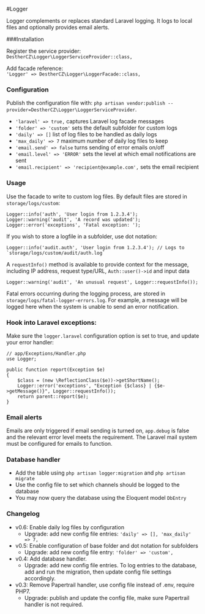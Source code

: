 #Logger

Logger complements or replaces standard Laravel logging.
It logs to local files and optionally provides email alerts.  

###Installation

Register the service provider:  
`DestherCZ\Logger\LoggerServiceProvider::class,`

Add facade reference:  
`'Logger' => DestherCZ\Logger\LoggerFacade::class,`

### Configuration

Publish the configuration file with: `php artisan vendor:publish --provider=DestherCZ\Logger\LoggerServiceProvider`.

* `'laravel' => true,` captures Laravel log facade messages
* `'folder' => 'custom'` sets the default subfolder for custom logs
* `'daily' => []` list of log files to be handled as daily logs
* `'max_daily' => 7` maximum number of daily log files to keep
* `'email.send' => false` turns sending of error emails on/off
* `'email.level' => 'ERROR'` sets the level at which email notifications are sent
* `'email.recipient' => 'recipient@example.com',` sets the email recipient

### Usage

Use the facade to write to custom log files. By default files are stored in `storage/logs/custom`:

```
Logger::info('auth', 'User login from 1.2.3.4');
Logger::warning('audit', 'A record was updated');
Logger::error('exceptions', 'Fatal exception: ');  
```

If you wish to store a logfile in a subfolder, use dot notation:

```
Logger::info('audit.auth', 'User login from 1.2.3.4'); // Logs to `storage/logs/custom/audit/auth.log`
```

A `requestInfo()` method is available to provide context for the message, including IP address, request type/URL, `Auth::user()->id` and input data

```
Logger::warning('audit', 'An unusual request', Logger::requestInfo());
```

Fatal errors occurring during the logging process, are stored in `storage/logs/fatal-logger-errors.log`.
For example, a message will be logged here when the system is unable to send an error notification.

### Hook into Laravel exceptions:

Make sure the `logger.laravel` configuration option is set to true, and update your error handler:

```
// app/Exceptions/Handler.php
use Logger;

public function report(Exception $e)
{
    $class = (new \ReflectionClass($e))->getShortName();
    Logger::error('exceptions', "Exception {$class} | {$e->getMessage()}", Logger::requestInfo());
    return parent::report($e);
}
```

### Email alerts

Emails are only triggered if email sending is turned on, `app.debug` is false and the relevant error level meets the requirement. 
The Laravel mail system must be configured for emails to function.   

### Database handler

* Add the table using `php artisan logger:migration` and `php artisan migrate`
* Use the config file to set which channels should be logged to the database
* You may now query the database using the Eloquent model `DbEntry`

### Changelog

* v0.6: Enable daily log files by configuration
  * Upgrade: add new config file entries: `'daily' => [], 'max_daily' => 7,`
* v0.5: Enable configuration of base folder and dot notation for subfolders
  * Upgrade: add new config file entry: `'folder' => 'custom',`
* v0.4: Add database handler.
  * Upgrade: add new config file entries. To log entries to the database, add and run the migration, then update config file settings accordingly. 
* v0.3: Remove Papertrail handler, use config file instead of .env, require PHP7.
  * Upgrade: publish and update the config file, make sure Papertrail handler is not required.
